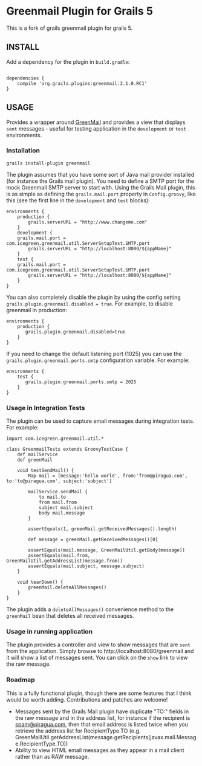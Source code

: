 Greenmail Plugin for Grails 5
=============================

This is a fork of grails greenmail plugin for grails 5.

INSTALL
-------

Add a dependency for the plugin in `build.gradle`:

```

dependencies {
    compile 'org.grails.plugins:greenmail:2.1.0.RC1'
}

```


USAGE
-------

Provides a wrapper around [GreenMail](http://www.icegreen.com/greenmail/) and provides a view that displays `sent` messages - useful for testing application in the `development` or `test` environments.


### Installation

    grails install-plugin greenmail


The plugin assumes that you have some sort of Java mail provider installed (for instance the Grails mail plugin). You need to define a SMTP port for the mock Greenmail SMTP server to start with. Using the Grails Mail plugin, this is as simple as defining the `grails.mail.port` property in `Config.groovy`, like this (see the first line in the `development` and `test` blocks):

	environments {
	    production {
	        grails.serverURL = "http://www.changeme.com"
	    }
	    development {
		grails.mail.port = com.icegreen.greenmail.util.ServerSetupTest.SMTP.port
	        grails.serverURL = "http://localhost:8080/${appName}"
	    }
	    test {
		grails.mail.port = com.icegreen.greenmail.util.ServerSetupTest.SMTP.port
	        grails.serverURL = "http://localhost:8080/${appName}"
	    }
	}

You can also completely disable the plugin by using the config setting `grails.plugin.greenmail.disabled = true`.  For example, to disable greenmail in production:

	environments {
	    production {
	       grails.plugin.greenmail.disabled=true
	    }
	}

If you need to change the default listening port (1025) you can use the `grails.plugin.greenmail.ports.smtp` configuration variable. For example: 

	environments {
	    test {
	       grails.plugin.greenmail.ports.smtp = 2025
	    }
	}



### Usage in Integration Tests

The plugin can be used to capture email messages during integration tests. For example:

	import com.icegreen.greenmail.util.*

	class GreenmailTests extends GroovyTestCase {
	    def mailService
	    def greenMail

	    void testSendMail() {
	        Map mail = [message:'hello world', from:'from@piragua.com', to:'to@piragua.com', subject:'subject']

	        mailService.sendMail {
	            to mail.to
	            from mail.from
	            subject mail.subject
	            body mail.message
	        }
	        
	        assertEquals(1, greenMail.getReceivedMessages().length)
		
	        def message = greenMail.getReceivedMessages()[0]
			
	        assertEquals(mail.message, GreenMailUtil.getBody(message))
	        assertEquals(mail.from, GreenMailUtil.getAddressList(message.from))
	        assertEquals(mail.subject, message.subject)
	    }

	    void tearDown() {
	        greenMail.deleteAllMessages()
	    }
	}


The plugin adds a `deleteAllMessages()` convenience method to the `greenMail` bean that deletes all received messages.

### Usage in running application 

The plugin provides a controller and view to show messages that are `sent` from the application.  Simply browse to http://localhost:8080/greenmail and it will show a list of messages sent.  You can click on the `show` link to view the raw message.


### Roadmap
This is a fully functional plugin, though there are some features that I think would be worth adding.  Contributions and patches are welcome!  

* Messages sent by the Grails Mail plugin have duplicate "TO:" fields in the raw message and in the address list, for instance if the recipient is spam@piragua.com, then that email address is listed twice when you retrieve the address list for RecipientType.TO (e.g. GreenMailUtil.getAddressList(message.getRecipients(javax.mail.Message.RecipientType.TO))
* Ability to view HTML email messages as they appear in a mail client rather than as RAW message.

